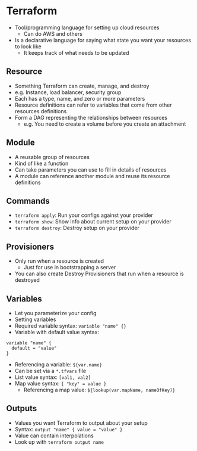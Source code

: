 # Terraform

* Tool/programming language for setting up cloud resources
  * Can do AWS and others
* Is a declarative language for saying what state you want your resources to look like
  * It keeps track of what needs to be updated

## Resource

* Something Terraform can create, manage, and destroy
* e.g. Instance, load balancer, security group
* Each has a type, name, and zero or more parameters
* Resource definitions can refer to variables that come from other resources definitions
* Form a DAG representing the relationships between resources
  * e.g. You need to create a volume before you create an attachment

## Module

* A reusable group of resources
* Kind of like a function
* Can take parameters you can use to fill in details of resources
* A module can reference another module and reuse its resource definitions

## Commands

* `terraform apply`: Run your configs against your provider
* `terraform show`: Show info about current setup on your provider
* `terraform destroy`: Destroy setup on your provider

## Provisioners

* Only run when a resource is created
  * Just for use in bootstrapping a server
* You can also create Destroy Provisioners that run when a resource is destroyed

## Variables

* Let you parameterize your config
* Setting variables
* Required variable syntax: `variable "name" {}`
* Variable with default value syntax:
```
variable "name" {
  default = "value"
}
```
* Referencing a variable: `${var.name}`
* Can be set via a `*.tfvars` file
* List value syntax: `[val1, val2]`
* Map value syntax: `{ "key" = value }`
  * Referencing a map value: `${lookup(var.mapName, nameOfKey)}`

## Outputs

* Values you want Terraform to output about your setup
* Syntax: `output "name" { value = "value" }`
* Value can contain interpolations
* Look up with `terraform output name`
